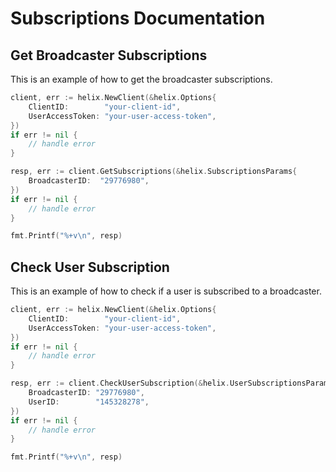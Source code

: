 # Subscriptions Documentation

## Get Broadcaster Subscriptions

This is an example of how to get the broadcaster subscriptions.

```go
client, err := helix.NewClient(&helix.Options{
    ClientID:        "your-client-id",
    UserAccessToken: "your-user-access-token",
})
if err != nil {
    // handle error
}

resp, err := client.GetSubscriptions(&helix.SubscriptionsParams{
    BroadcasterID:  "29776980",
})
if err != nil {
    // handle error
}

fmt.Printf("%+v\n", resp)
```

## Check User Subscription

This is an example of how to check if a user is subscribed to a broadcaster.

```go
client, err := helix.NewClient(&helix.Options{
    ClientID:        "your-client-id",
    UserAccessToken: "your-user-access-token",
})
if err != nil {
    // handle error
}

resp, err := client.CheckUserSubscription(&helix.UserSubscriptionsParams{
    BroadcasterID: "29776980",
    UserID:        "145328278",
})
if err != nil {
    // handle error
}

fmt.Printf("%+v\n", resp)
```
